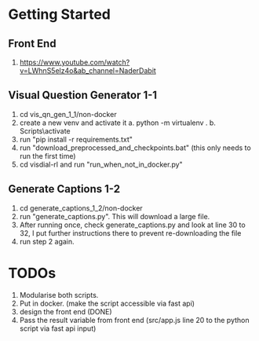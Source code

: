 # Getting Started

## Front End

1. https://www.youtube.com/watch?v=LWhnS5elz4o&ab_channel=NaderDabit

## Visual Question Generator 1-1

1. cd vis_qn_gen_1_1/non-docker
2. create a new venv and activate it
    a. python -m virtualenv .
    b. Scripts\activate
3. run "pip install -r requirements.txt"
4. run "download_preprocessed_and_checkpoints.bat" (this only needs to run the first time)
5. cd visdial-rl and run "run_when_not_in_docker.py"

## Generate Captions 1-2

1. cd generate_captions_1_2/non-docker
2. run "generate_captions.py". This will download a large file.
3. After running once, check generate_captions.py and look at line 30 to 32, I put further instructions there to prevent re-downloading the file
4. run step 2 again.

# TODOs

1. Modularise both scripts.
2. Put in docker. (make the script accessible via fast api)
3. design the front end (DONE)
4. Pass the result variable from front end (src/app.js line 20 to the python script via fast api input)
